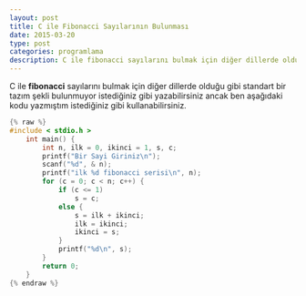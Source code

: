 ```yaml
---
layout: post
title: C ile Fibonacci Sayılarının Bulunması
date: 2015-03-20
type: post
categories: programlama
description: C ile fibonacci sayılarını bulmak için diğer dillerde olduğu gibi standart bir tazım şekli bulunmuyor istediğiniz gibi yazabilirsiniz ancak
---
```


C ile **fibonacci** sayılarını bulmak için diğer dillerde olduğu gibi standart bir tazım şekli bulunmuyor istediğiniz gibi yazabilirsiniz ancak ben aşağıdaki kodu yazmıştım istediğiniz gibi kullanabilirsiniz.

```c
{% raw %}
#include < stdio.h >
    int main() {
        int n, ilk = 0, ikinci = 1, s, c;
        printf("Bir Sayi Giriniz\n");
        scanf("%d", & n);
        printf("ilk %d fibonacci serisi\n", n);
        for (c = 0; c < n; c++) {
            if (c <= 1)
                s = c;
            else {
                s = ilk + ikinci;
                ilk = ikinci;
                ikinci = s;
            }
            printf("%d\n", s);
        }
        return 0;
    }
{% endraw %}
```
